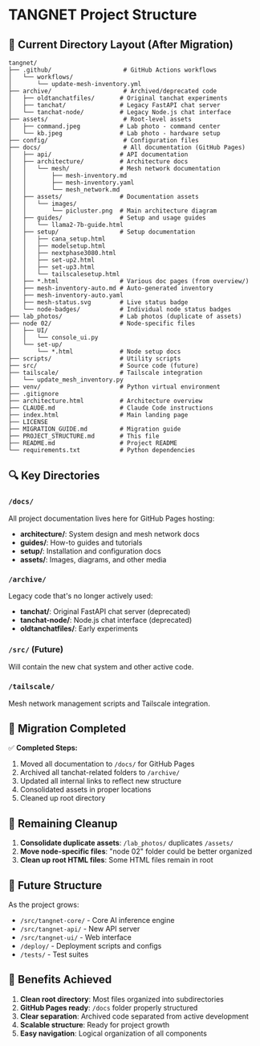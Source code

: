 # TANGNET Project Structure

## 📁 Current Directory Layout (After Migration)

```
tangnet/
├── .github/                    # GitHub Actions workflows
│   └── workflows/
│       └── update-mesh-inventory.yml
├── archive/                    # Archived/deprecated code
│   ├── oldtanchatfiles/       # Original tanchat experiments
│   ├── tanchat/               # Legacy FastAPI chat server
│   └── tanchat-node/          # Legacy Node.js chat interface
├── assets/                     # Root-level assets
│   ├── command.jpeg           # Lab photo - command center
│   └── kb.jpeg                # Lab photo - hardware setup
├── config/                     # Configuration files
├── docs/                       # All documentation (GitHub Pages)
│   ├── api/                   # API documentation
│   ├── architecture/          # Architecture docs
│   │   └── mesh/              # Mesh network documentation
│   │       ├── mesh-inventory.md
│   │       ├── mesh-inventory.yaml
│   │       └── mesh_network.md
│   ├── assets/                # Documentation assets
│   │   └── images/
│   │       └── picluster.png  # Main architecture diagram
│   ├── guides/                # Setup and usage guides
│   │   └── llama2-7b-guide.html
│   ├── setup/                 # Setup documentation
│   │   ├── cana_setup.html
│   │   ├── modelsetup.html
│   │   ├── nextphase3080.html
│   │   ├── set-up2.html
│   │   ├── set-up3.html
│   │   └── tailscalesetup.html
│   ├── *.html                 # Various doc pages (from overview/)
│   ├── mesh-inventory-auto.md # Auto-generated inventory
│   ├── mesh-inventory-auto.yaml
│   ├── mesh-status.svg        # Live status badge
│   └── node-badges/           # Individual node status badges
├── lab_photos/                # Lab photos (duplicate of assets)
├── node 02/                   # Node-specific files
│   ├── UI/
│   │   └── console_ui.py
│   └── set-up/
│       └── *.html             # Node setup docs
├── scripts/                   # Utility scripts
├── src/                       # Source code (future)
├── tailscale/                 # Tailscale integration
│   └── update_mesh_inventory.py
├── venv/                      # Python virtual environment
├── .gitignore
├── architecture.html          # Architecture overview
├── CLAUDE.md                  # Claude Code instructions
├── index.html                 # Main landing page
├── LICENSE
├── MIGRATION_GUIDE.md         # Migration guide
├── PROJECT_STRUCTURE.md       # This file
├── README.md                  # Project README
└── requirements.txt           # Python dependencies
```

## 🔍 Key Directories

### `/docs/`
All project documentation lives here for GitHub Pages hosting:
- **architecture/**: System design and mesh network docs
- **guides/**: How-to guides and tutorials
- **setup/**: Installation and configuration docs
- **assets/**: Images, diagrams, and other media

### `/archive/`
Legacy code that's no longer actively used:
- **tanchat/**: Original FastAPI chat server (deprecated)
- **tanchat-node/**: Node.js chat interface (deprecated)
- **oldtanchatfiles/**: Early experiments

### `/src/` (Future)
Will contain the new chat system and other active code.

### `/tailscale/`
Mesh network management scripts and Tailscale integration.

## 📝 Migration Completed

✅ **Completed Steps:**
1. Moved all documentation to `/docs/` for GitHub Pages
2. Archived all tanchat-related folders to `/archive/`
3. Updated all internal links to reflect new structure
4. Consolidated assets in proper locations
5. Cleaned up root directory

## 🚧 Remaining Cleanup

1. **Consolidate duplicate assets**: `/lab_photos/` duplicates `/assets/`
2. **Move node-specific files**: "node 02" folder could be better organized
3. **Clean up root HTML files**: Some HTML files remain in root

## 🚀 Future Structure

As the project grows:
- `/src/tangnet-core/` - Core AI inference engine
- `/src/tangnet-api/` - New API server
- `/src/tangnet-ui/` - Web interface
- `/deploy/` - Deployment scripts and configs
- `/tests/` - Test suites

## 🎯 Benefits Achieved

1. **Clean root directory**: Most files organized into subdirectories
2. **GitHub Pages ready**: `/docs` folder properly structured
3. **Clear separation**: Archived code separated from active development
4. **Scalable structure**: Ready for project growth
5. **Easy navigation**: Logical organization of all components